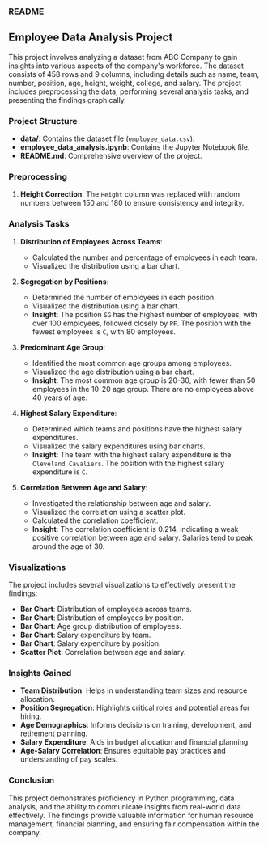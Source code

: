### README

## Employee Data Analysis Project

This project involves analyzing a dataset from ABC Company to gain insights into various aspects of the company's workforce. The dataset consists of 458 rows and 9 columns, including details such as name, team, number, position, age, height, weight, college, and salary. The project includes preprocessing the data, performing several analysis tasks, and presenting the findings graphically.

### Project Structure

- **data/**: Contains the dataset file (`employee_data.csv`).
- **employee_data_analysis.ipynb**: Contains the Jupyter Notebook file.
- **README.md**: Comprehensive overview of the project.

### Preprocessing

1. **Height Correction**: The `Height` column was replaced with random numbers between 150 and 180 to ensure consistency and integrity.

### Analysis Tasks

1. **Distribution of Employees Across Teams**:
    - Calculated the number and percentage of employees in each team.
    - Visualized the distribution using a bar chart.

2. **Segregation by Positions**:
    - Determined the number of employees in each position.
    - Visualized the distribution using a bar chart.
    - **Insight**: The position `SG` has the highest number of employees, with over 100 employees, followed closely by `PF`. The position with the fewest employees is `C`, with 80 employees.

3. **Predominant Age Group**:
    - Identified the most common age groups among employees.
    - Visualized the age distribution using a bar chart.
    - **Insight**: The most common age group is 20-30, with fewer than 50 employees in the 10-20 age group. There are no employees above 40 years of age.

4. **Highest Salary Expenditure**:
    - Determined which teams and positions have the highest salary expenditures.
    - Visualized the salary expenditures using bar charts.
    - **Insight**: The team with the highest salary expenditure is the `Cleveland Cavaliers`. The position with the highest salary expenditure is `C`.

5. **Correlation Between Age and Salary**:
    - Investigated the relationship between age and salary.
    - Visualized the correlation using a scatter plot.
    - Calculated the correlation coefficient.
    - **Insight**: The correlation coefficient is 0.214, indicating a weak positive correlation between age and salary. Salaries tend to peak around the age of 30.

### Visualizations

The project includes several visualizations to effectively present the findings:

- **Bar Chart**: Distribution of employees across teams.
- **Bar Chart**: Distribution of employees by position.
- **Bar Chart**: Age group distribution of employees.
- **Bar Chart**: Salary expenditure by team.
- **Bar Chart**: Salary expenditure by position.
- **Scatter Plot**: Correlation between age and salary.

### Insights Gained

- **Team Distribution**: Helps in understanding team sizes and resource allocation.
- **Position Segregation**: Highlights critical roles and potential areas for hiring.
- **Age Demographics**: Informs decisions on training, development, and retirement planning.
- **Salary Expenditure**: Aids in budget allocation and financial planning.
- **Age-Salary Correlation**: Ensures equitable pay practices and understanding of pay scales.

### Conclusion

This project demonstrates proficiency in Python programming, data analysis, and the ability to communicate insights from real-world data effectively. The findings provide valuable information for human resource management, financial planning, and ensuring fair compensation within the company.
